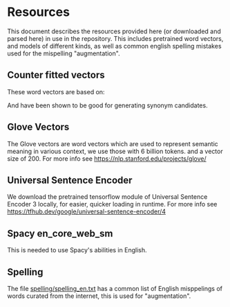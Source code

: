 # Resources

This document describes the resources provided here (or downloaded and parsed here) in use in the repository. 
This includes pretrained word vectors, and models of different kinds, as well as common english spelling mistakes used for the mispelling "augmentation".

## Counter fitted vectors
These word vectors are based on:

And have been shown to be good for generating synonym candidates.

## Glove Vectors
The Glove vectors are word vectors which are used to represent semantic meaning in various context, we use those with 6 billion tokens. and a vector size of 200.
For more info see https://nlp.stanford.edu/projects/glove/

## Universal Sentence Encoder
We download the pretrained tensorflow module of Universal Sentence Encoder 3 locally, for easier, quicker loading in runtime.
For more info see https://tfhub.dev/google/universal-sentence-encoder/4

## Spacy en_core_web_sm
This is needed to use Spacy's abilities in English.


## Spelling
The file [spelling/spelling_en.txt](https://github.com/gallilmaimon/LUNATC/blob/master/resources/spelling/spelling_en.txt) has a common list of English misppelings of words curated from the internet, this is used for "augmentation".